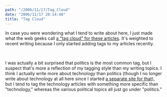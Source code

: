 ```yaml
---
path: "/2006/11/17/Tag_Cloud" 
date: "2006/11/17 20:14:48" 
title: "Tag Cloud" 
---
```

<p>In case you were wondering what I tend to write about here, I just made what the web geeks call <a href="http://typewriting.org/tag/">a "tag cloud" for these articles</a>. It's weighted to recent writing because I only started adding tags to my articles recently.</p><br><p>I was actually a bit surprised that politics is the most common tag, but I suspect that's more a reflection of my tagging style than my writing topics. I think I actually write more about technology than politics (though I no longer write about technology at all here since I started <a href="http://log.makedatamakesense.com/">a separate site for that</a>), but I tend to tag the technology articles with something more specific than "technology," whereas the various political topics all just go under "politics."</p>